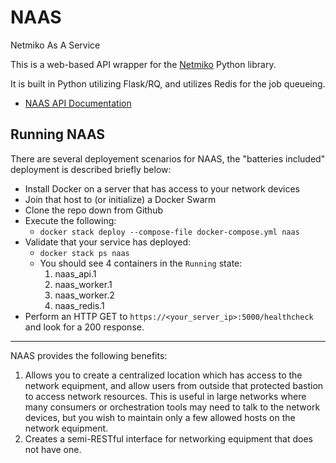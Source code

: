 # NAAS
Netmiko As A Service

This is a web-based API wrapper for the [Netmiko](https://github.com/ktbyers/netmiko) Python library.

It is built in Python utilizing Flask/RQ, and utilizes Redis for the job queueing.

* [NAAS API Documentation](https://lykinsbd.github.io/naas)


## Running NAAS

There are several deployement scenarios for NAAS,
 the "batteries included" deployment is described briefly below:

* Install Docker on a server that has access to your network devices
* Join that host to (or initialize) a Docker Swarm
* Clone the repo down from Github
* Execute the following:
    * ```docker stack deploy --compose-file docker-compose.yml naas```
* Validate that your service has deployed:
    * ```docker stack ps naas```
    * You should see 4 containers in the `Running` state:
        1. naas_api.1
        2. naas_worker.1
        3. naas_worker.2
        4. naas_redis.1
* Perform an HTTP GET to `https://<your_server_ip>:5000/healthcheck` and look for a 200 response.

----

NAAS provides the following benefits:
1. Allows you to create a centralized location which has access
 to the network equipment, and allow users from outside that protected
 bastion to access network resources. This is useful in large networks
 where many consumers or orchestration tools may need to talk to the
 network devices, but you wish to maintain only a few allowed hosts on
 the network equipment.
2. Creates a semi-RESTful interface for networking equipment that does
 not have one.